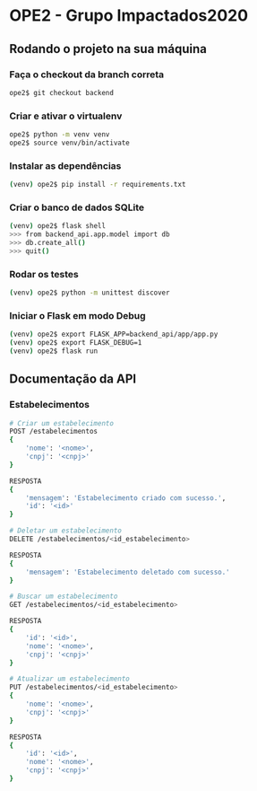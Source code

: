 # OPE2 - Grupo Impactados2020

## Rodando o projeto na sua máquina

### Faça o checkout da branch correta
``` bash
ope2$ git checkout backend
```

### Criar e ativar o virtualenv
``` bash
ope2$ python -m venv venv
ope2$ source venv/bin/activate
```

### Instalar as dependências
``` bash
(venv) ope2$ pip install -r requirements.txt
```

### Criar o banco de dados SQLite
``` bash
(venv) ope2$ flask shell
>>> from backend_api.app.model import db
>>> db.create_all()
>>> quit()
```

### Rodar os testes
``` bash
(venv) ope2$ python -m unittest discover
```

### Iniciar o Flask em modo Debug
``` bash
(venv) ope2$ export FLASK_APP=backend_api/app/app.py
(venv) ope2$ export FLASK_DEBUG=1
(venv) ope2$ flask run
```

## Documentação da API

### Estabelecimentos
``` bash
# Criar um estabelecimento
POST /estabelecimentos
{
    'nome': '<nome>',
    'cnpj': '<cnpj>'
}

RESPOSTA
{
    'mensagem': 'Estabelecimento criado com sucesso.',
    'id': '<id>'
}
```
``` bash
# Deletar um estabelecimento
DELETE /estabelecimentos/<id_estabelecimento>

RESPOSTA
{
    'mensagem': 'Estabelecimento deletado com sucesso.'
}
```
``` bash
# Buscar um estabelecimento
GET /estabelecimentos/<id_estabelecimento>

RESPOSTA
{
    'id': '<id>',
    'nome': '<nome>',
    'cnpj': '<cnpj>'
}
```
``` bash
# Atualizar um estabelecimento
PUT /estabelecimentos/<id_estabelecimento>
{
    'nome': '<nome>',
    'cnpj': '<cnpj>'
}

RESPOSTA
{
    'id': '<id>',
    'nome': '<nome>',
    'cnpj': '<cnpj>'
}
```
